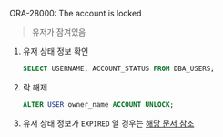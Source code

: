 ORA-28000: The account is locked
>유저가 잠겨있음

1. 유저 상태 정보 확인
    ```sql
    SELECT USERNAME, ACCOUNT_STATUS FROM DBA_USERS;
    ```

1. 락 해제
    ```sql
    ALTER USER owner_name ACCOUNT UNLOCK;
    ```

1. 유저 상태 정보가 `EXPIRED` 일 경우는 [해당 문서 참조](./01017.md)
